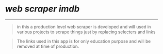 # ***web scraper imdb***
----
>in this a production level  web scraper is developed and will used in various projects to scrape things just by replacing selecters and links


>The links used in this app is for only education purpose and will be removed at time of production.
